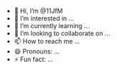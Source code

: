 - 👋 Hi, I’m @11JfM
- 👀 I’m interested in ...
- 🌱 I’m currently learning ...
- 💞️ I’m looking to collaborate on ...
- 📫 How to reach me ...
- 😄 Pronouns: ...
- ⚡ Fun fact: ...

<!---
11JfM/11JfM is a ✨ special ✨ repository because its `README.md` (this file) appears on your GitHub profile.
You can click the Preview link to take a look at your changes.
--->
